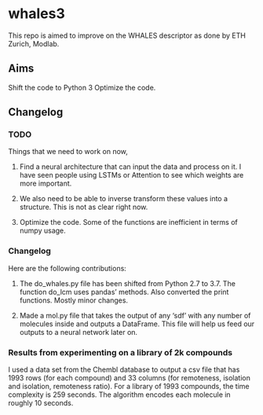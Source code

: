 # whales3

This repo is aimed to improve on the WHALES descriptor as done by ETH Zurich, Modlab. 


## Aims 

Shift the code to Python 3
Optimize the code. 


## Changelog 

### TODO
Things that we need to work on now, 
1. Find a neural architecture that can input the data and process on it. I have seen people using LSTMs or Attention to see which weights are more important.

2. We also need to be able to inverse transform these values into a structure. This is not as clear right now.

3. Optimize the code. Some of the functions are inefficient in terms of numpy usage. 
### Changelog
Here are the following contributions: 
1. The do_whales.py file has been shifted from Python 2.7 to 3.7. The function do_lcm uses pandas’ methods. Also converted the print functions. Mostly minor changes.

2. Made a mol.py file that takes the output of any ‘sdf’ with any number of molecules inside and outputs a DataFrame. This file will help us feed our outputs to a neural network later on.

### Results from experimenting on a library of 2k compounds 
I used a data set from the Chembl database to output a csv file that has 1993 rows (for each compound) and 33 columns (for remoteness, isolation and isolation, remoteness ratio). For a library of 1993 compounds, the time complexity is 259 seconds. The algorithm encodes each molecule in roughly 10 seconds. 

